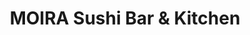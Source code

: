 ---
layout: place
title: "MOIRA Sushi Bar & Kitchen"
permalink: /arizona/phoenix/moira-sushi-bar-kitchen.html
stateAbbr: AZ
stateName: Arizona
cityName: Phoenix
seo:
  name: "MOIRA Sushi Bar & Kitchen"
  type: Restaurant
  links: http://www.moirasushi.com/?fbclid=PAZXh0bgNhZW0CMTEAAaa649UefixOUoANZmLhpTQtXhPYag95rZpEk2JIy4DcEH12iPhEbuSPVCM_aem_tlrjwTXjvuAWH4YkV1n0HQ
description: "MOIRA Sushi Bar & Kitchen serves delicious sushi in Phoenix, Arizona. Try fresh Japanese dishes for a great dining experience. "
place_id: ChIJPT7v6RcSK4cRFIF4tM8gJA0
photos:
  - name: >-
      places/ChIJPT7v6RcSK4cRFIF4tM8gJA0/photos/AeeoHcJ7_zFTMMnsHZC0LsXdED4ijK63rOW9pIX3LAeLVIDOYHpy6kvYIUL4nIIGkmHo5ipk8hgVMxRaF01S6y0ejkAyGHqmZ1Q8RuBGf1pa4ahO4pZqippVzEGcBFWkXY1ZZ6a8tNJCkPuz4m37FTPM326u0aYPVHUI-FhOXIG-ULsYbY0_GnvdYWr9JSfwNc81N4mpuDlv1T9XV024bMS3fRZJRZYCYVpm-BgCyCXbmYTY0zK_dQNbLTTyHm6oPbRCdRImWJ5DxP420E8hb74V8I6i2mjdCJIZFlcqxDmVLg2s6Q
    widthPx: 3024
    heightPx: 1696
    authorAttributions:
      - displayName: MOIRA Sushi Bar & Kitchen
        uri: https://maps.google.com/maps/contrib/115814601748128443090
        photoUri: >-
          https://lh3.googleusercontent.com/a-/ALV-UjWZXbJcrTbvZ95lNnN5mo5fA2PNRdXPY3wfWsvh-6yxds1cbmLL=s100-p-k-no-mo
    flagContentUri: >-
      https://www.google.com/local/imagery/report/?cb_client=maps_api_places.places_api&image_key=!1e10!2sAF1QipP6SpVIgocYrcDMDS4VnGEh1gRcXzFm_slyQKTY&hl=en-US
    googleMapsUri: >-
      https://www.google.com/maps/place//data=!3m4!1e2!3m2!1sAF1QipP6SpVIgocYrcDMDS4VnGEh1gRcXzFm_slyQKTY!2e10!4m2!3m1!1s0x872b1217e9ef3e3d:0xd2420cfb4788114
  - name: >-
      places/ChIJPT7v6RcSK4cRFIF4tM8gJA0/photos/AeeoHcKNMoUmvFisO54FLD4R_n3RlVjNompe_TzcBr-NRERWfgTEmeBXxQhzqYJR46PkchFzgkn1aSBrb75jv3ZsDnRYzpgN6dhtlYo_wjVWnVmgEelVVpAoeYnFNoOcGRib4gloGTx1HasD16tJcjA2ZPaK39DgiSOu7sSfpWLptHFO6wpznWBs-38_-JvKCs2CtW-8qiQtGnsruOKvA4wz3iReZMF2w1AQ3gpUv1Rf8TNIJyglW0P61y473zUyu2lVn8oIswWi_K7JVKAP96F5pN-a-3dnD3Y1yYfvvpuTNJ3cuA
    widthPx: 3264
    heightPx: 3264
    authorAttributions:
      - displayName: MOIRA Sushi Bar & Kitchen
        uri: https://maps.google.com/maps/contrib/115814601748128443090
        photoUri: >-
          https://lh3.googleusercontent.com/a-/ALV-UjWZXbJcrTbvZ95lNnN5mo5fA2PNRdXPY3wfWsvh-6yxds1cbmLL=s100-p-k-no-mo
    flagContentUri: >-
      https://www.google.com/local/imagery/report/?cb_client=maps_api_places.places_api&image_key=!1e10!2sAF1QipOc66FKZ_bYLP21EWmUJ0adEcVp7rlMwI1X25D_&hl=en-US
    googleMapsUri: >-
      https://www.google.com/maps/place//data=!3m4!1e2!3m2!1sAF1QipOc66FKZ_bYLP21EWmUJ0adEcVp7rlMwI1X25D_!2e10!4m2!3m1!1s0x872b1217e9ef3e3d:0xd2420cfb4788114
  - name: >-
      places/ChIJPT7v6RcSK4cRFIF4tM8gJA0/photos/AeeoHcLMFVDK27G2L-5ylhYofp0ONiXvc1ctQwBnPJde0uzO3fxzf9xqaKDWAMzOpYp7p8TQZDnnrqoRUsFjPqgi8CNtu9NRECjJUZyoDae8WD3JkZUArluPdx7RhKerN2mACLZhoEoTsPgthTjMqUCI1J9KTcgE0Ns-20UAokO4Ky9eI4EpHzd905Aby3vahMNJBTTfIF5lpK-kJy7JZFWGfdGpC7p3eZVKlogwOsSmCCP_XkIbUhbLqEPeYgdMl98q7iOI8cEXuaa5O4ZM0SHJ21fYEoDqlNf0BIQCS9Z7s9q4vKBb17eTuK3FNwym0LmdiolYdm3IIWQihQVLp9CxlbxRRNIu8VOlecAtFwNwY73X_WmkDNbZHrinkjksli1FO6NwNuTJhcl3CMVbp7RBQvyLmUafKgJ2SCvpK7E2Ta4zNWU
    widthPx: 3024
    heightPx: 4032
    authorAttributions:
      - displayName: rafael rosa
        uri: https://maps.google.com/maps/contrib/103457053291425297936
        photoUri: >-
          https://lh3.googleusercontent.com/a/ACg8ocJkReLo6Nu3ygqr4eSw_iq0R0yFOuckbaw5Ll9rm3RpP0aKsg=s100-p-k-no-mo
    flagContentUri: >-
      https://www.google.com/local/imagery/report/?cb_client=maps_api_places.places_api&image_key=!1e10!2sCIHM0ogKEICAgMCwi5W1xQE&hl=en-US
    googleMapsUri: >-
      https://www.google.com/maps/place//data=!3m4!1e2!3m2!1sCIHM0ogKEICAgMCwi5W1xQE!2e10!4m2!3m1!1s0x872b1217e9ef3e3d:0xd2420cfb4788114
  - name: >-
      places/ChIJPT7v6RcSK4cRFIF4tM8gJA0/photos/AeeoHcL7bdZjSpD5tnF8HWHQ5F_VcgBjEZwujWYxmP04klyYgapCQTI2LiEm8rQZrbklNvf-SiQbGTV0ats4knfXqMw6By1ojK9HJlqf7NfI3WnRxs9DIJyLNjTPczYgxMoXIoVriliRxl7k47O2Cu8tou5BIiaJUUpHvtpAZTwumUlxJHalXP6NMcZhUE62EZsPeTO7ppX6yDZvJyLHijQYI7yBoNOddj3Z3GEmaPhOe3UykZGa2YUr8mV1AVvO_YCUPsXB87qRzMVQ-RZ2t4D_MnRwkZ6m8CcsfZKm09upUZVyekYOov9xdiy4pZig0XPw35zxYruab5ouNRPv4zaaW-09LHPlF0TZx1RVqc5j70CZdzCw0kMMC0C8ViUzb5CCSSyfqaSPaBw4JtsBCJfb7iGdxdxzjO_70kanbxjDYAamrA
    widthPx: 4800
    heightPx: 3600
    authorAttributions:
      - displayName: Jimmy Durden
        uri: https://maps.google.com/maps/contrib/104121368894637847770
        photoUri: >-
          https://lh3.googleusercontent.com/a-/ALV-UjU0ycXdsZTwiq3bxXlBCXRisU7APIUYAe1Ke_JscvczttVbpLgx=s100-p-k-no-mo
    flagContentUri: >-
      https://www.google.com/local/imagery/report/?cb_client=maps_api_places.places_api&image_key=!1e10!2sCIHM0ogKEICAgMCQnsjhCA&hl=en-US
    googleMapsUri: >-
      https://www.google.com/maps/place//data=!3m4!1e2!3m2!1sCIHM0ogKEICAgMCQnsjhCA!2e10!4m2!3m1!1s0x872b1217e9ef3e3d:0xd2420cfb4788114
  - name: >-
      places/ChIJPT7v6RcSK4cRFIF4tM8gJA0/photos/AeeoHcKjAc0DFK-mhsYk0iv0OJKL4idabMqjmGIZv1qQR9pFTzK_VnTEqY5sU1uqeOjLsupuTk9iSQsP2RfUZ0kYWsS0bZknn97BOaDf9Kz6CZc0tP2lGkrcsN0gmeibQKest0cRypVqAmIpAc9F1R7apnlLhivJUjcgzPRmi_jkIJ2n-PZwd3P9ZxaNOdByccRjZyVohXB2JGG5o0xRiaEAfICKpRwkMe8omNHd9EIjURkq039lrcdQEN619v0ZScUppjQNgdKTniTRVeTAZoHMKAPfuceXcStTNZn4eE74Dp6cutw0NTIeoBrii1QQM0SI8MXiD_9_twDuTicEuG7fBjUmV7eG2mxUI0sJr5YeegM-XaKpXgHCkapL60oNjeqbMfyuIKmT7t2xXkxvkntaxOjhj60Ygxy__3S61Gdpbif3Mg
    widthPx: 4000
    heightPx: 3000
    authorAttributions:
      - displayName: Ahmed Khiari
        uri: https://maps.google.com/maps/contrib/103546193087057900840
        photoUri: >-
          https://lh3.googleusercontent.com/a-/ALV-UjVw7dayDWTtUTRIJ0D9znNrAeCD31rEqBi9SegLBkTUpec1nh3D=s100-p-k-no-mo
    flagContentUri: >-
      https://www.google.com/local/imagery/report/?cb_client=maps_api_places.places_api&image_key=!1e10!2sCIHM0ogKEICAgIC-soPsPw&hl=en-US
    googleMapsUri: >-
      https://www.google.com/maps/place//data=!3m4!1e2!3m2!1sCIHM0ogKEICAgIC-soPsPw!2e10!4m2!3m1!1s0x872b1217e9ef3e3d:0xd2420cfb4788114
  - name: >-
      places/ChIJPT7v6RcSK4cRFIF4tM8gJA0/photos/AeeoHcJBrtrzC7Eve2pl0nQlp8FSK6ISFaqlxK0rchWYqCTYSphghrrqMreLo7ofbUn9EUcaMNm4Xs1hPO6PmdJ8QTASIeeXbz0EoTqBcmQNI1f0I_k7P5xjFx-HGjWQP2qFgBKvWGyMXCYv4P-Hk8utaTxQu7OwBUMXUyAAxTHAJvquSq_Xt6PHFHKlEn47VZgJLSc_yCIHNH8s6RJyT8PTi0MdrrdjMd6cjjTZnb9lHaBLQSEMPxxf9fCtd5ncvREW5Qy4O8qnyD4ha26SG47Sa5TdtEuNasK-TZFcNTd-6laWyjx3qBDhQtGCIZ_oZkyJSCKddxXyK_tSi731mDg42oV7LJT1qyVksP4Uf4jYtQ4kY6aTyb-Mjyc4YOJNDU0heUf4Br9PQIfIJA418CH-v2qthjBN-sMr2ydh9Sz5kYd0Jrw
    widthPx: 3024
    heightPx: 4032
    authorAttributions:
      - displayName: Sarah Ager
        uri: https://maps.google.com/maps/contrib/116271358890188580107
        photoUri: >-
          https://lh3.googleusercontent.com/a-/ALV-UjXzEx378VNkMa1vkQ_B0mgpIhzu8pICZ6kxLePORUKW7_TGGzQL=s100-p-k-no-mo
    flagContentUri: >-
      https://www.google.com/local/imagery/report/?cb_client=maps_api_places.places_api&image_key=!1e10!2sCIHM0ogKEICAgIDZzsq7rwE&hl=en-US
    googleMapsUri: >-
      https://www.google.com/maps/place//data=!3m4!1e2!3m2!1sCIHM0ogKEICAgIDZzsq7rwE!2e10!4m2!3m1!1s0x872b1217e9ef3e3d:0xd2420cfb4788114
  - name: >-
      places/ChIJPT7v6RcSK4cRFIF4tM8gJA0/photos/AeeoHcI1ya7-rld9VZiAE1KCTizVjTdT6JlgFTwHt0CihG-ya-MWVCXx6rfiHMhyDQUQV51aSoOABopjnA5KwqqISCRoIxVOJD3tCZm5AMlVJgZo_Ajh72ai_WEPgBtPOopUnbsptJgLKIDUt7TL7AmgyofH50Oi8K37AGBD28w2ib9tY24BfxtnkOSDsDLAnbbHOBqyx8fEbtaUtGe-U-kfmPLEAxzrnMdN4I18a3eePgk_mJcRM_i7rR1xFG3XZfHonBVgK7Lua0wxz1moNumTl0AcpaHn4qwFZIa814YGstofF6EBFenD3KvECPtXc9L3nX9IVURmK3aSX8pyiXWasuF0Lj99JbGwNuQmDxyYHEjPUeZXtROo0DTFtdpqTJZg3G7qrw8KIb08JS0JK-SkXy7-8BvFeVF0VgLe7Qz4L8Ddq68
    widthPx: 4032
    heightPx: 3024
    authorAttributions:
      - displayName: Anwer Salameh
        uri: https://maps.google.com/maps/contrib/116246497102668941632
        photoUri: >-
          https://lh3.googleusercontent.com/a-/ALV-UjVklqfoqznsS-Vj8fGrLeoMUsMYgUla7Q3_8Ze036KRdQdqHALCeg=s100-p-k-no-mo
    flagContentUri: >-
      https://www.google.com/local/imagery/report/?cb_client=maps_api_places.places_api&image_key=!1e10!2sCIHM0ogKEICAgIDE-IjzzQE&hl=en-US
    googleMapsUri: >-
      https://www.google.com/maps/place//data=!3m4!1e2!3m2!1sCIHM0ogKEICAgIDE-IjzzQE!2e10!4m2!3m1!1s0x872b1217e9ef3e3d:0xd2420cfb4788114
  - name: >-
      places/ChIJPT7v6RcSK4cRFIF4tM8gJA0/photos/AeeoHcLpAFt4PeEcKm956RSB6tssZZ4kenSJXA8f4Blp9c6NKIOjFcHkPcZwqmV8Ye2wbZMpVbU9S0SaxkBIwO-ASWiBPSmke0DqTr18GEmW8JQ2LDf9K_Yb5IdI9_cP_ncHUk7KXzwDUJA5aaoCPdFb5QZbT9SJhJpORM3Ja0gkGBdmVejUCkmzrjOrLMkCCapozT3OltNP8iODYo0AdNQyi87YTPH_y8HtDMWCm1I3JhE9jcpfuEFDJXev-XVQcAKnubtTNZYdGrrkT9OEJRVU_a_j7Pf4b6aD3zJYxs0dsxzfS9R1u8GQN6AL4a7xRLaPb-fPsCd6DBMIyCYEgUaqGrPhq1i9hCaUkNABuLvYq9ybD0v6WbFPiIUW1uc8uesi5i9xqjbBO0pcVfXBSA9VyuL2i_3Q58dBALNiW-0l-EYeNcU
    widthPx: 4000
    heightPx: 3000
    authorAttributions:
      - displayName: LaTonyia Roberts
        uri: https://maps.google.com/maps/contrib/113699962401002853725
        photoUri: >-
          https://lh3.googleusercontent.com/a-/ALV-UjVh-cQ8x4ifTEqlP2Yfq0jnSfNKGcDH2qfxUUvf6vPy97eyiPfI=s100-p-k-no-mo
    flagContentUri: >-
      https://www.google.com/local/imagery/report/?cb_client=maps_api_places.places_api&image_key=!1e10!2sCIHM0ogKEICAgID10YXF_wE&hl=en-US
    googleMapsUri: >-
      https://www.google.com/maps/place//data=!3m4!1e2!3m2!1sCIHM0ogKEICAgID10YXF_wE!2e10!4m2!3m1!1s0x872b1217e9ef3e3d:0xd2420cfb4788114
  - name: >-
      places/ChIJPT7v6RcSK4cRFIF4tM8gJA0/photos/AeeoHcIQzyEI94WcJdoiQ4jMpHZWXZnNyE--3cWm31uQQEmdFm5enq_D-oRw5HzkgeeK87dqnvdbS528f4xe7yRD_cXgy2TJCu2w8vSn9CTneUcEG_znPevPMtLV9Xm8n_g0zkeEo4t_6dFllCxUDq6ShCO68HF5faEP04SbkhgkWL1jJggiNk7QNf5OjpNoqcCDykQjQgTzrdVU7mkPQh7WDrrqqiUpmr15dYc5VUEERUoK_VYgRvIP_PnUDHp2Qcf4zr-2aCd7K_DxdG_PpnafztavZPirUQJDeTPOhGmHEgHR11_z0CnC2J-za34vZoK2S7tBZj1ug15JY5fMkOm6K9sji7GhThyPUxNeVN5q3Tbe5vEOieqO24O5Cgc6arrqQBMezX_jPd26tma-TOmbKEVhwUcj7bWs2RbKiKdCsEDu1mkE
    widthPx: 4032
    heightPx: 3024
    authorAttributions:
      - displayName: John Stoltenberg
        uri: https://maps.google.com/maps/contrib/114732294445916972406
        photoUri: >-
          https://lh3.googleusercontent.com/a-/ALV-UjUgmQZF5UHHWW5nluNx5S_-5xQtYk4bA8uG1SAt57C117iuTUn_=s100-p-k-no-mo
    flagContentUri: >-
      https://www.google.com/local/imagery/report/?cb_client=maps_api_places.places_api&image_key=!1e10!2sCIHM0ogKEICAgICOn9Pp7QE&hl=en-US
    googleMapsUri: >-
      https://www.google.com/maps/place//data=!3m4!1e2!3m2!1sCIHM0ogKEICAgICOn9Pp7QE!2e10!4m2!3m1!1s0x872b1217e9ef3e3d:0xd2420cfb4788114
  - name: >-
      places/ChIJPT7v6RcSK4cRFIF4tM8gJA0/photos/AeeoHcLtPrICFp3NXaL7w_ZEzaZUyo9zoFIMddNybXa2oug4uQmI6tFgrvu0ZcygScMz62yZqCU4J4Qf2b0jpYsqz_i4p0GyJRkdlEfmrLawLEtoTLZ_L63eDPkafsQbIcjGJdTMXn6WeKTRgVAEsmT_-i4Zp0pGVF7LD9_kKzjTYFmXE3LA1OCEZ8AXKfhA4w0l8FCKAfxnH2eIdtOXwjdSIr3vdpvvdzIh8vZD-KPHI4Ai_FIBWVV513aDU6OlE-XU-FOxZhX6GFWAg_O5VsW9XtrxQHm6-kHbB8Kt2dMhpfuNA1F7nHMPJC80Fm-5HD4UPFqQGobpdjWlPvDmQaR1l4FDzLdfPJ0c4NVmbEOZCkGntP1CDfmHnwXvNPNvM0R7eoUyRxsMk_U2A2_mt1nWlz2sQ_7hQoolvDZ721gvzXXh5Q
    widthPx: 4800
    heightPx: 2700
    authorAttributions:
      - displayName: Terry B.
        uri: https://maps.google.com/maps/contrib/116983400279357986997
        photoUri: >-
          https://lh3.googleusercontent.com/a/ACg8ocJ98aCMPgLFahhhG7J3IC1sgpAwAoQzGL_HLxIpOI3sD71qtQ=s100-p-k-no-mo
    flagContentUri: >-
      https://www.google.com/local/imagery/report/?cb_client=maps_api_places.places_api&image_key=!1e10!2sCIHM0ogKEICAgIDE7sHabA&hl=en-US
    googleMapsUri: >-
      https://www.google.com/maps/place//data=!3m4!1e2!3m2!1sCIHM0ogKEICAgIDE7sHabA!2e10!4m2!3m1!1s0x872b1217e9ef3e3d:0xd2420cfb4788114
address: 215 E McKinley St STE 102, Phoenix, AZ 85004, USA
street: 215 E McKinley St STE 102
city: Phoenix
state: AZ
zip: '85004'
country: USA
neighborhood: Evans Churchill
latitude: '33.456418'
longitude: '-112.070389'
accessibility_options:
  wheelchairAccessibleParking: true
  wheelchairAccessibleEntrance: true
  wheelchairAccessibleRestroom: true
  wheelchairAccessibleSeating: true
business_status: OPERATIONAL
name: MOIRA Sushi Bar & Kitchen
google_maps_links:
  directionsUri: >-
    https://www.google.com/maps/dir//''/data=!4m7!4m6!1m1!4e2!1m2!1m1!1s0x872b1217e9ef3e3d:0xd2420cfb4788114!3e0
  placeUri: https://maps.google.com/?cid=946917898112762132
  writeAReviewUri: >-
    https://www.google.com/maps/place//data=!4m3!3m2!1s0x872b1217e9ef3e3d:0xd2420cfb4788114!12e1
  reviewsUri: >-
    https://www.google.com/maps/place//data=!4m4!3m3!1s0x872b1217e9ef3e3d:0xd2420cfb4788114!9m1!1b1
  photosUri: >-
    https://www.google.com/maps/place//data=!4m3!3m2!1s0x872b1217e9ef3e3d:0xd2420cfb4788114!10e5
primary_type: Sushi Restaurant
opening_hours:
  regular:
    - 'Monday: 5:00 – 11:00 PM'
    - 'Tuesday: 5:00 – 11:00 PM'
    - 'Wednesday: 5:00 – 11:00 PM'
    - 'Thursday: 5:00 – 11:00 PM'
    - 'Friday: 5:00 PM – 2:00 AM'
    - 'Saturday: 5:00 PM – 2:00 AM'
    - 'Sunday: Closed'
  current:
    - 'Monday: 5:00 – 11:00 PM'
    - 'Tuesday: 5:00 – 11:00 PM'
    - 'Wednesday: 5:00 – 11:00 PM'
    - 'Thursday: 5:00 – 11:00 PM'
    - 'Friday: 5:00 PM – 2:00 AM'
    - 'Saturday: 5:00 PM – 2:00 AM'
    - 'Sunday: Closed'
secondary_opening_hours:
  regular:
    weekdayDescriptions: null
    type: null
  current:
    weekdayDescriptions: null
    type: null
phone: (602) 254-5085
price_level: PRICE_LEVEL_MODERATE
price_range: null
rating: '4.2'
rating_count: 0
website: >-
  http://www.moirasushi.com/?fbclid=PAZXh0bgNhZW0CMTEAAaa649UefixOUoANZmLhpTQtXhPYag95rZpEk2JIy4DcEH12iPhEbuSPVCM_aem_tlrjwTXjvuAWH4YkV1n0HQ
reviews: null
parking_options: null
payment_options: null
allow_dogs: null
curbside_pickup: null
delivery: null
dine_in: null
good_for_children: null
good_for_groups: null
good_for_sports: null
live_music: null
menu_for_children: null
outdoor_seating: null
reservable: null
restroom: null
serves_beer: null
serves_breakfast: null
serves_brunch: null
serves_cocktails: null
serves_coffee: null
serves_dinner: null
serves_dessert: null
serves_lunch: null
serves_vegetarian_food: null
serves_wine: null
takeout: null
update_category: essentials
summary: null

---